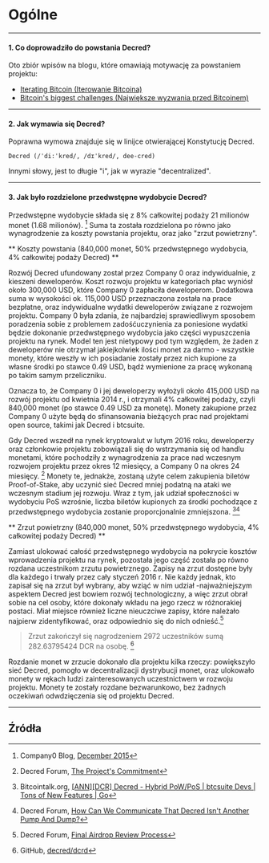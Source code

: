 # <i class="fa fa-question-circle"></i> Ogólne

---

#### 1. Co doprowadziło do powstania Decred?

Oto zbiór wpisów na blogu, które omawiają motywację za powstaniem projektu:

* [Iterating Bitcoin (Iterowanie Bitcoina)](https://blog.companyzero.com/2015/12/iterating-bitcoin/)
* [Bitcoin's biggest challenges (Największe wyzwania przed Bitcoinem)](https://blog.companyzero.com/2015/11/bitcoins-biggest-challenges/)

---

#### 2. Jak wymawia się Decred?

Poprawna wymowa znajduje się w linijce otwierającej Konstytucję Decred.

```no-highlight
Decred (/ˈdi:ˈkred/, /dɪˈkred/, dee-cred)
```

Innymi słowy, jest to długie "i", jak w wyrazie "decentralized".

---

#### 3. Jak było rozdzielone przedwstępne wydobycie Decred?

Przedwstępne wydobycie składa się z 8% całkowitej podaży 21 milionów monet (1.68 milionów). [^1] Suma ta została rozdzielona po równo jako wynagrodzenie za koszty powstania projektu, oraz jako "zrzut powietrzny".

** Koszty powstania (840,000 monet, 50% przedwstępnego wydobycia, 4% całkowitej podaży Decred) **

Rozwój Decred ufundowany został przez Company 0 oraz indywidualnie, z kieszeni deweloperów. Koszt rozwoju projektu w kategoriach płac wyniósł około 300,000 USD, które Company 0 zapłaciła deweloperom. Dodatkowa suma w wysokości ok. 115,000 USD przeznaczona została na prace bezpłatne, oraz indywidualne wydatki deweloperów związane z rozwojem projektu. Company 0 była zdania, że najbardziej sprawiedliwym sposobem poradzenia sobie z problemem zadośćuczynienia za poniesione wydatki będzie dokonanie przedwstępnego wydobycia jako części wypuszczenia projektu na rynek. Model ten jest nietypowy pod tym względem, że żaden z deweloperów nie otrzymał jakiejkolwiek ilości monet za darmo - wszystkie monety, które weszły w ich posiadanie zostały przez nich kupione za własne środki po stawce 0.49 USD, bądź wymienione za pracę wykonaną po takim samym przeliczniku.

Oznacza to, że Company 0 i jej deweloperzy wyłożyli około 415,000 USD na rozwój projektu od kwietnia 2014 r., i otrzymali 4% całkowitej podaży,  czyli 840,000 monet (po stawce 0.49 USD za monetę). Monety zakupione przez Company 0 użyte będą do sfinansowania bieżących prac nad projektami open source, takimi jak Decred i btcsuite.

Gdy Decred wszedł na rynek kryptowalut w lutym 2016 roku, deweloperzy oraz członkowie projektu zobowiązali się do wstrzymania się od handlu monetami, które pochodziły z wynagrodzenia za prace nad wczesnym rozwojem projektu przez okres 12 miesięcy, a Company 0 na okres 24 miesięcy. [^4] Monety te, jednakże, zostaną użyte celem zakupienia biletów Proof-of-Stake, aby uczynić sieć Decred mniej podatną na ataki we wczesnym stadium jej rozwoju. Wraz z tym, jak udział społeczności w wydobyciu PoS wzrośnie, liczba biletów kupionych za środki pochodzące z przedwstępnego wydobycia zostanie proporcjonalnie zmniejszona. [^5][^6]


** Zrzut powietrzny (840,000 monet, 50% przedwstępnego wydobycia, 4% całkowitej podaży Decred) **

Zamiast ulokować całość przedwstępnego wydobycia na pokrycie kosztów wprowadzenia projektu na rynek, pozostała jego część została po równo rozdana uczestnikom zrzutu powietrznego. Zapisy na zrzut dostępne były dla każdego i trwały przez cały styczeń 2016 r. Nie każdy jednak, kto zapisał się na zrzut był wybrany, aby wziąć w nim udział -najważniejszym aspektem Decred jest bowiem rozwój technologiczny, a więc zrzut obrał sobie na cel osoby, które dokonały wkładu na jego rzecz w różnorakiej postaci. Miał miejsce również liczne nieuczciwe zapisy, które należało najpierw zidentyfikować, oraz odpowiednio się do nich odnieść.[^3]

> Zrzut zakończył się nagrodzeniem 2972 uczestników sumą 282.63795424 DCR na osobę. [^2]

Rozdanie monet w zrzucie dokonało dla projektu kilka rzeczy: powiększyło sieć Decred, pomogło w decentralizacji dystrybucji monet, oraz ulokowało monety w rękach ludzi zainteresowanych uczestnictwem w rozwoju projektu. Monety te zostały rozdane bezwarunkowo, bez żadnych oczekiwań odwdzięczenia się od projektu Decred.



---

## <i class="fa fa-book"></i> Źródła

[^8550]: Decred Forum, [Post 8,550](https://forum.decred.org/threads/567/#post-8550)
[^14482]: [Decred Constitution](/getting-started/constitution.md)
[^1]: Company0 Blog, [December 2015](https://blog.companyzero.com/2015/12/decred-rethink-digital-currency/)
[^3]: Decred Forum, [Final Airdrop Review Process](https://forum.decred.org/threads/final-airdrop-review-process.534/)
[^2]: GitHub, [decred/dcrd](https://github.com/decred/dcrd/blob/216aa759fa64e5a13ca8a4608e6c80a0f87eff85/chaincfg/premine.go)
[^4]: Decred Forum, [The Project's Commitment](https://forum.decred.org/threads/the-projects-commitment.730/)
[^5]: Bitcointalk.org, [[ANN][DCR] Decred - Hybrid PoW/PoS | btcsuite Devs | Tons of New Features | Go](https://bitcointalk.org/index.php?topic=1290358.msg13412287#msg13412287)
[^6]: Decred Forum, [How Can We Communicate That Decred Isn't Another Pump And Dump?](https://forum.decred.org/threads/how-can-we-communicate-that-decred-isnt-another-pump-and-dump.96/page-2#post-2220)
